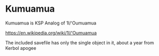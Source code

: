# Kumuamua
Kumuamua is KSP Analog of 1I/ʻOumuamua

https://en.wikipedia.org/wiki/1I/ʻOumuamua

The included savefile has only the single object in it, about a year from Kerbol apogee
